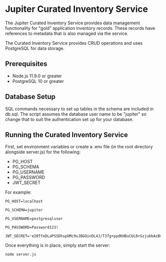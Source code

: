 # Jupiter Curated Inventory Service
The Jupiter Curated Inventory Service provides data management functionality for "gold" application inventory records.  These records have references to metadata that is also managed via the service.  

The Curated Inventory Service provides CRUD operations and uses PostgreSQL for data storage.

## Prerequisites
* Node.js 11.9.0 or greater
* PostgreSQL 10 or greater

## Database Setup
SQL commands necessary to set up tables in the schema are included in db.sql.  The script assumes the database user name to be "jupiter" so change that to suit the authentication set up for your database.

## Running the Curated Inventory Service
First, set environment variables or create a .env file (in the root directory alongside server.js) for the following:

* PG_HOST
* PG_SCHEMA
* PG_USERNAME
* PG_PASSWORD
* JWT_SECRET

For example:

```
PG_HOST=localhost

PG_SCHEMA=jupiter

PG_USERNAME=postgresqluser

PG_PASSWORD=Password123!

JWT_SECRET='e20TfeDLaPSSDhspOMc9sJBGOinDL4J/T37g+ppdKHBuCUL0+SzjubbAzBvrIiQHbvQacaeOS4D52vLclJQmTQ=='
```

Once everything is in place, simply start the server:

```
node server.js
```
